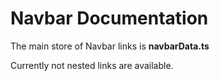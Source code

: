 # Navbar Documentation

The main store of Navbar links is **navbarData.ts**

Currently not nested links are available.